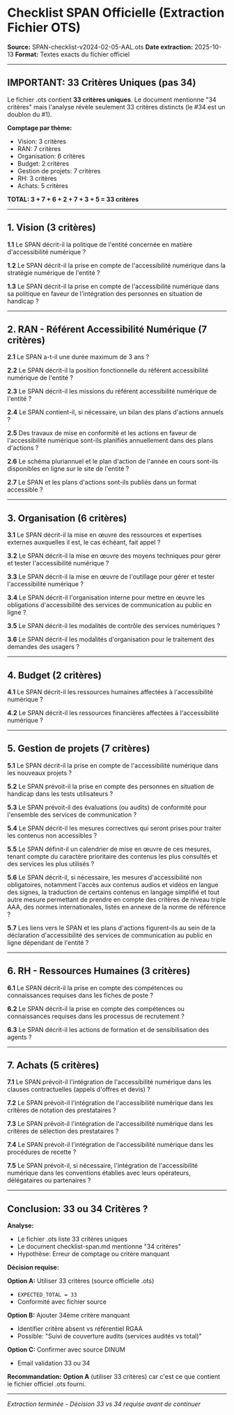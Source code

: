 # Checklist SPAN Officielle (Extraction Fichier OTS)

**Source:** SPAN-checklist-v2024-02-05-AAL.ots
**Date extraction:** 2025-10-13
**Format:** Textes exacts du fichier officiel

---

## IMPORTANT: 33 Critères Uniques (pas 34)

Le fichier .ots contient **33 critères uniques**. Le document mentionne "34 critères" mais l'analyse révèle seulement 33 critères distincts (le #34 est un doublon du #1).

**Comptage par thème:**
- Vision: 3 critères
- RAN: 7 critères
- Organisation: 6 critères
- Budget: 2 critères
- Gestion de projets: 7 critères
- RH: 3 critères
- Achats: 5 critères

**TOTAL: 3 + 7 + 6 + 2 + 7 + 3 + 5 = 33 critères**

---

## 1. Vision (3 critères)

**1.1** Le SPAN décrit-il la politique de l'entité concernée en matière d'accessibilité numérique ?

**1.2** Le SPAN décrit-il la prise en compte de l'accessibilité numérique dans la stratégie numérique de l'entité ?

**1.3** Le SPAN décrit-il la prise en compte de l'accessibilité numérique dans sa politique en faveur de l'intégration des personnes en situation de handicap ?

---

## 2. RAN - Référent Accessibilité Numérique (7 critères)

**2.1** Le SPAN a-t-il une durée maximum de 3 ans ?

**2.2** Le SPAN décrit-il la position fonctionnelle du référent accessibilité numérique de l'entité ?

**2.3** Le SPAN décrit-il les missions du référent accessibilité numérique de l'entité ?

**2.4** Le SPAN contient-il, si nécessaire, un bilan des plans d'actions annuels ?

**2.5** Des travaux de mise en conformité et les actions en faveur de l'accessibilité numérique sont-ils planifiés annuellement dans des plans d'actions ?

**2.6** Le schéma pluriannuel et le plan d'action de l'année en cours sont-ils disponibles en ligne sur le site de l'entité ?

**2.7** Le SPAN et les plans d'actions sont-ils publiés dans un format accessible ?

---

## 3. Organisation (6 critères)

**3.1** Le SPAN décrit-il la mise en œuvre des ressources et expertises externes auxquelles il est, le cas échéant, fait appel ?

**3.2** Le SPAN décrit-il la mise en œuvre des moyens techniques pour gérer et tester l'accessibilité numérique ?

**3.3** Le SPAN décrit-il la mise en œuvre de l'outillage pour gérer et tester l'accessibilité numérique ?

**3.4** Le SPAN décrit-il l'organisation interne pour mettre en œuvre les obligations d'accessibilité des services de communication au public en ligne ?

**3.5** Le SPAN décrit-il les modalités de contrôle des services numériques ?

**3.6** Le SPAN décrit-il les modalités d'organisation pour le traitement des demandes des usagers ?

---

## 4. Budget (2 critères)

**4.1** Le SPAN décrit-il les ressources humaines affectées à l'accessibilité numérique ?

**4.2** Le SPAN décrit-il les ressources financières affectées à l'accessibilité numérique ?

---

## 5. Gestion de projets (7 critères)

**5.1** Le SPAN décrit-il la prise en compte de l'accessibilité numérique dans les nouveaux projets ?

**5.2** Le SPAN prévoit-il la prise en compte des personnes en situation de handicap dans les tests utilisateurs ?

**5.3** Le SPAN prévoit-il des évaluations (ou audits) de conformité pour l'ensemble des services de communication ?

**5.4** Le SPAN décrit-il les mesures correctives qui seront prises pour traiter les contenus non accessibles ?

**5.5** Le SPAN définit-il un calendrier de mise en œuvre de ces mesures, tenant compte du caractère prioritaire des contenus les plus consultés et des services les plus utilisés ?

**5.6** Le SPAN décrit-il, si nécessaire, les mesures d'accessibilité non obligatoires, notamment l'accès aux contenus audios et vidéos en langue des signes, la traduction de certains contenus en langage simplifié et tout autre mesure permettant de prendre en compte des critères de niveau triple AAA, des normes internationales, listés en annexe de la norme de référence ?

**5.7** Les liens vers le SPAN et les plans d'actions figurent-ils au sein de la déclaration d'accessibilité des services de communication au public en ligne dépendant de l'entité ?

---

## 6. RH - Ressources Humaines (3 critères)

**6.1** Le SPAN décrit-il la prise en compte des compétences ou connaissances requises dans les fiches de poste ?

**6.2** Le SPAN décrit-il la prise en compte des compétences ou connaissances requises dans les processus de recrutement ?

**6.3** Le SPAN décrit-il les actions de formation et de sensibilisation des agents ?

---

## 7. Achats (5 critères)

**7.1** Le SPAN prévoit-il l'intégration de l'accessibilité numérique dans les clauses contractuelles (appels d'offres et devis) ?

**7.2** Le SPAN prévoit-il l'intégration de l'accessibilité numérique dans les critères de notation des prestataires ?

**7.3** Le SPAN prévoit-il l'intégration de l'accessibilité numérique dans les critères de sélection des prestataires ?

**7.4** Le SPAN prévoit-il l'intégration de l'accessibilité numérique dans les procédures de recette ?

**7.5** Le SPAN prévoit-il, si nécessaire, l'intégration de l'accessibilité numérique dans les conventions établies avec leurs opérateurs, délégataires ou partenaires ?

---

## Conclusion: 33 ou 34 Critères ?

**Analyse:**
- Le fichier .ots liste 33 critères uniques
- Le document checklist-span.md mentionne "34 critères"
- Hypothèse: Erreur de comptage ou critère manquant

**Décision requise:**

**Option A:** Utiliser 33 critères (source officielle .ots)
- `EXPECTED_TOTAL = 33`
- Conformité avec fichier source

**Option B:** Ajouter 34ème critère manquant
- Identifier critère absent vs référentiel RGAA
- Possible: "Suivi de couverture audits (services audités vs total)"

**Option C:** Confirmer avec source DINUM
- Email validation 33 ou 34

**Recommandation:** **Option A** (utiliser 33 critères) car c'est ce que contient le fichier officiel .ots fourni.

---

*Extraction terminée - Décision 33 vs 34 requise avant de continuer*
